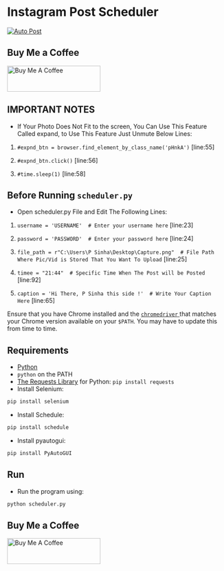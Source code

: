 Instagram Post Scheduler
========
<a href="https://www.instagram.com/sinha.py/"><img src="https://miro.medium.com/max/1400/1*zR-cuwIFJOpQjLHExqrFkA.png" alt="Auto Post"/></a>

Buy Me a Coffee
----

<a href="https://www.buymeacoffee.com/b31ngD3v" target="_blank"><img src="https://cdn.buymeacoffee.com/buttons/v2/default-yellow.png" alt="Buy Me A Coffee" height=60px width=217px></a>

## IMPORTANT NOTES

* If Your Photo Does Not Fit to the screen, You Can Use This Feature Called expand, to Use This Feature Just Unmute Below Lines:

1)  `#expnd_btn = browser.find_element_by_class_name('pHnkA')` [line:55]

2)  `#expnd_btn.click()` [line:56]

3)  `#time.sleep(1)` [line:58]

## Before Running `scheduler.py`

* Open scheduler.py File and Edit The Following Lines:

1) `username = 'USERNAME'  # Enter your username here` [line:23]

2) `password = 'PASSWORD'  # Enter your password here` [line:24]

3) `file_path = r"C:\Users\P Sinha\Desktop\Capture.png"  # File Path Where Pic/Vid is Stored That You Want To Upload` [line:25]

4) `timee = "21:44"  # Specific Time When The Post will be Posted` [line:92]

5) `caption = 'Hi There, P Sinha this side !'  # Write Your Caption Here` [line:65]

Ensure that you have Chrome installed and the
[`chromedriver` ](https://chromedriver.chromium.org/downloads) that matches
your Chrome version available on your `$PATH`. You may have to update this from time to time.

## Requirements
 
* [Python](https://www.python.org/)
* `python` on the PATH
* [The Requests Library](http://python-requests.org) for Python: `pip install requests`
* Install Selenium:

```bash
pip install selenium
```
* Install Schedule:

```bash
pip install schedule
```
* Install pyautogui:

```bash
pip install PyAutoGUI
```

## Run

* Run the program using:

```bash
python scheduler.py
```

Buy Me a Coffee
----

<a href="https://www.buymeacoffee.com/b31ngD3v" target="_blank"><img src="https://cdn.buymeacoffee.com/buttons/v2/default-yellow.png" alt="Buy Me A Coffee" height=60px width=217px></a>
